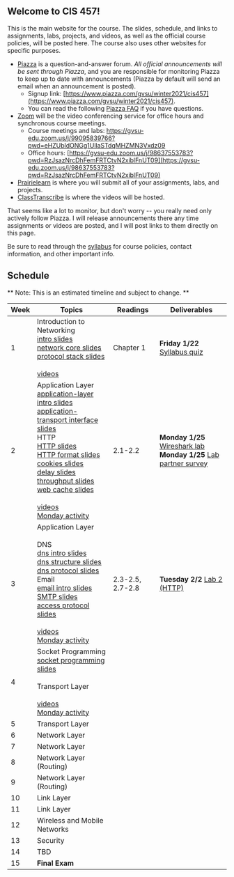 ## Welcome to CIS 457!

This is the main website for the course.
The slides, schedule, and links to assignments, labs, projects, and videos,
as well as the official course policies,
will be posted here.
The course also uses other websites for specific purposes.
* [Piazza](https://www.piazza.com/gvsu/winter2021/cis457/home) is a question-and-answer forum.
*All official announcements will be sent through Piazza*,
and you are responsible for monitoring Piazza to keep up to date with
announcements
(Piazza by default will send an email when an announcement is posted).
    * Signup link:
      [https://www.piazza.com/gvsu/winter2021/cis457](https://www.piazza.com/gvsu/winter2021/cis457).
    * You can read the following [Piazza FAQ](misc/piazza-faq.md) if you have
      questions.
* [Zoom](https://zoom.us) will be the video conferencing service for office
  hours and synchronous course meetings.
    * Course meetings and labs:
      [https://gvsu-edu.zoom.us/j/99095839766?pwd=eHZUbldONGg1UllaSTdqMHZMN3Vxdz09
](https://gvsu-edu.zoom.us/j/99095839766?pwd=eHZUbldONGg1UllaSTdqMHZMN3Vxdz09
)
    * Office hours:
      [https://gvsu-edu.zoom.us/j/98637553783?pwd=RzJsazNrcDhFemFRTCtvN2xiblFnUT09](https://gvsu-edu.zoom.us/j/98637553783?pwd=RzJsazNrcDhFemFRTCtvN2xiblFnUT09)
* [Prairielearn](https://prairielearn.engr.illinois.edu/pl/) is where you will
submit all of your assignments, labs, and projects.
* [ClassTranscribe](https://classtranscribe.illinois.edu/) is where the videos
will be hosted.

That seems like a lot to monitor,
but don't worry -- you really need only actively follow Piazza.
I will release announcements there any time assignments or videos are posted,
and I will post links to them directly on this page.

Be sure to read through the [syllabus](syllabus.md) for course policies,
contact information, and other important info.

## Schedule

** Note: This is an estimated timeline and subject to change. **

| Week | Topics | Readings | Deliverables |
| ---- | ------ | -------- | ------------ |
|  1   | Introduction to Networking<br>[intro slides](slides/intro-intro.pdf)<br>[network core slides](slides/intro-core.pdf)<br>[protocol stack slides](slides/intro-protocols.pdf)<br><br>[videos](https://classtranscribe.illinois.edu/offering/25085901-57c3-4816-bd31-47cb85cd70b8#plid=ebdb1fdc-4043-4830-bd71-efc229385333) | Chapter 1 | **Friday 1/22** [Syllabus quiz](https://prairielearn.engr.illinois.edu/pl/) |
|  2   | Application Layer<br>[application-layer intro slides](slides/app-intro.pdf)<br>[application-transport interface slides](slides/app-transport.pdf)<br>HTTP<br>[HTTP slides](slides/app-http-intro.pdf)<br>[HTTP format slides](slides/app-http-format.pdf)<br>[cookies slides](slides/app-http-cookies.pdf)<br>[delay slides](slides/intro-delay-intensity.pdf)<br>[throughput slides](slides/intro-throughput.pdf)<br>[web cache slides](slides/app-http-cache.pdf)<br><br>[videos](https://classtranscribe.illinois.edu/offering/25085901-57c3-4816-bd31-47cb85cd70b8#plid=296dd3bf-3e8c-457e-b44c-98498a10bb85)<br>[Monday activity](activities/week-01-intro.md) | 2.1-2.2 | **Monday 1/25** [Wireshark lab](https://prairielearn.engr.illinois.edu/pl/)<br>**Monday 1/25** [Lab partner survey](https://forms.gle/tkKudsEMCajn2vXAA) |
|  3   | Application Layer<br><br>DNS<br>[dns intro slides](slides/app-dns-intro.pdf)<br>[dns structure slides](slides/app-dns-architecture.pdf)<br>[dns protocol slides](slides/app-dns-protocol.pdf)<br>Email<br>[email intro slides](slides/app-smtp-intro.pdf)<br>[SMTP slides](slides/app-smtp-protocol.pdf)<br>[access protocol slides](slides/app-smtp-access.pdf)<br><br>[videos](https://classtranscribe.illinois.edu/offering/25085901-57c3-4816-bd31-47cb85cd70b8#plid=23cc90af-7ba4-48e5-8643-b1dd6bf2d6ca)<br>[Monday activity](activities/week-02-http.md) | 2.3-2.5, 2.7-2.8 | **Tuesday 2/2** [Lab 2 (HTTP)](https://www.prairielearn.org/pl/course_instance/128487/assessment/2309340) |
|  4   | Socket Programming<br>[socket programming slides](slides/app-socket.pdf)<br><br>Transport Layer<br><br>[videos](https://classtranscribe.illinois.edu/offering/25085901-57c3-4816-bd31-47cb85cd70b8#plid=a26da01d-d411-41af-ac59-822cd72d0f87)<br>[Monday activity](activities/week-03-dns-smtp.md) | | |
|  5   | Transport Layer | | |
|  6   | Network Layer | | |
|  7   | Network Layer | | |
|  8   | Network Layer (Routing) | | |
|  9   | Network Layer (Routing) | | |
|  10  | Link Layer | | |
|  11  | Link Layer | | |
|  12  | Wireless and Mobile Networks | | |
|  13  | Security | | |
|  14  | TBD | | |
|  15  | **Final Exam** | | |
